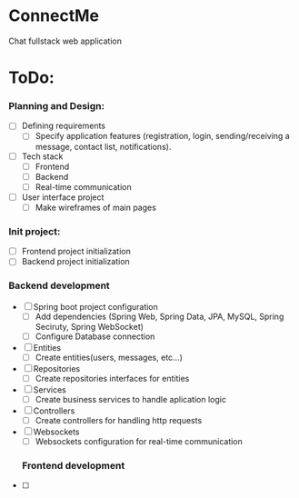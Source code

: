 # ConnectMe
Chat fullstack web application

# ToDo:
### Planning and Design:
- [ ] Defining requirements
  - [ ] Specify application features (registration, login, sending/receiving a message, contact list, notifications).
- [ ] Tech stack
  - [ ] Frontend
  - [ ] Backend
  - [ ] Real-time communication
- [ ] User interface project
  - [ ] Make wireframes of main pages

### Init project:
- [ ] Frontend project initialization
- [ ] Backend project initialization

### Backend development
- [ ] Spring boot project configuration
  - [ ] Add dependencies (Spring Web, Spring Data, JPA, MySQL, Spring Seciruty, Spring WebSocket)
  - [ ] Configure Database connection
- [ ] Entities
  - [ ] Create entities(users, messages, etc...)
- [ ] Repositories
  - [ ] Create repositories interfaces for entities
- [ ] Services
  - [ ] Create business services to handle aplication logic
- [ ] Controllers
  - [ ] Create controllers for handling http requests
- [ ] Websockets
  - [ ] Websockets configuration for real-time communication

  ### Frontend development
- [ ] 

